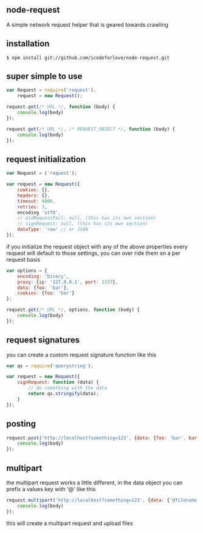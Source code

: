 ## node-request

A simple network request helper that is geared towards crawling

## installation

    $ npm install git://github.com/icodeforlove/node-request.git

## super simple to use

```javascript
var Request = require('request'),
	request = new Request();

request.get(/* URL */, function (body) {
	console.log(body)
});

request.get(/* URL */, /* REQUEST_OBJECT */, function (body) {
	console.log(body)
});
```

## request initialization

```javascript
var Request = ('request');

var request = new Request({
	cookies: {},
	headers: {},
	timeout: 4000,
	retries: 3,
	encoding 'utf8',
	// didRequestFail: null, (this has its own section)
	// signRequest: null, (this has its own section)
	dataType: 'raw' // or JSON
});
```

if you initialize the request object with any of the above properties every request will default to those settings, you can over ride them on a per request basis

```javascript
var options = {
	encoding: 'binary',
	proxy: {ip: '127.0.0.1', port: 1337},
	data: {foo: 'bar'},
	cookies: {foo: 'bar'}
};

request.get(/* URL */, options, function (body) {
	console.log(body)
});
```

## request signatures

you can create a custom request signature function like this

```javascript
var qs = require('querystring');

var request = new Request({
	signRequest: function (data) {
		// do something with the data
		return qs.stringify(data);
	}
});
```

## posting

```javascript
request.post('http://localhost?something=123', {data: {foo: 'bar', bar: 'foo'}}, function (body) {
	console.log(body)
});
```

## multipart

the multipart request works a little different, in the data object you can prefix a values key with '@' like this

```javascript
request.multipart('http://localhost?something=123', {data: {'@filename': 'filepath', bar: 'foo'}}, function (body) {
	console.log(body)
});
```

this will create a multipart request and upload files
